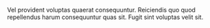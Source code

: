 Vel provident voluptas quaerat consequuntur. Reiciendis quo quod repellendus harum consequuntur quas sit. Fugit sint voluptas velit sit.